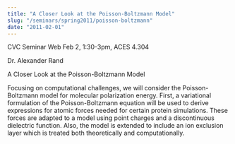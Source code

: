 ```yaml
---
title: "A Closer Look at the Poisson-Boltzmann Model"
slug: "/seminars/spring2011/poisson-boltzmann"
date: "2011-02-01"
---
```


CVC Seminar Web Feb 2, 1:30-3pm, ACES 4.304

Dr. Alexander Rand

A Closer Look at the Poisson-Boltzmann Model

Focusing on computational challenges, we will consider the Poisson-Boltzmann model for molecular polarization energy. First, a
variational formulation of the Poisson-Boltzmann equation will be used to derive expressions for atomic forces needed for certain protein simulations. These forces are adapted to a model using point charges and a discontinuous dielectric function. Also, the model is extended to include an ion exclusion layer which is treated both theoretically and computationally.

